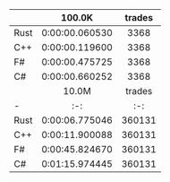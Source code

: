 ||100.0K|trades|
-|:-:|:-:|
|Rust|0:00:00.060530|3368|
|C++|0:00:00.119600|3368|
|F#|0:00:00.475725|3368|
|C#|0:00:00.660252|3368|
||10.0M|trades|
-|:-:|:-:|
|Rust|0:00:06.775046|360131|
|C++|0:00:11.900088|360131|
|F#|0:00:45.824670|360131|
|C#|0:01:15.974445|360131|
